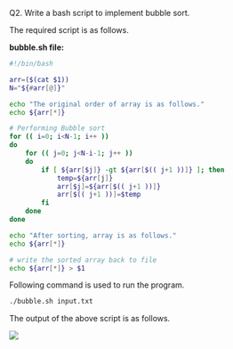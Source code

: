 Q2. Write a bash script to implement bubble sort.

The required script is as follows.

**bubble.sh file:**



```bash
#!/bin/bash

arr=($(cat $1))
N="${#arr[@]}"

echo "The original order of array is as follows."
echo ${arr[*]}

# Performing Bubble sort
for (( i=0; i<N-1; i++ ))
do
	for (( j=0; j<N-i-1; j++ ))
	do
		if [ ${arr[$j]} -gt ${arr[$(( j+1 ))]} ]; then
			temp=${arr[j]}
			arr[$j]=${arr[$(( j+1 ))]}
			arr[$(( j+1 ))]=$temp
		fi
	done
done

echo "After sorting, array is as follows."
echo ${arr[*]}

# write the sorted array back to file
echo ${arr[*]} > $1
```



Following command is used to run the program.

```bash
./bubble.sh input.txt 
```



The output of the above script is as follows.

![](/home/chandrakishorsingh/Documents/iiit-allahabad/semester-1/programming-practices/assignments/5/2/1.png)

